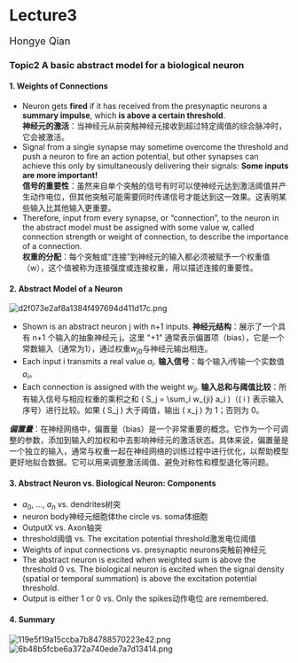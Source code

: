 # Lecture3
<font size="4">Hongye Qian</font> 

### Topic2 A basic abstract model for a biological neuron
#### 1. Weights of Connections
- Neuron gets **fired** if it has received from the presynaptic neurons a **summary impulse**, which **is above a certain threshold**.  
**神经元的激活**：当神经元从前突触神经元接收到超过特定阈值的综合脉冲时，它会被激活。
-  Signal from a single synapse may sometime overcome the threshold and push a neuron to fire an action potential, but other synapses can achieve this only by simultaneously delivering their signals: **Some inputs are more important!**  
**信号的重要性**：虽然来自单个突触的信号有时可以使神经元达到激活阈值并产生动作电位，但其他突触可能需要同时传递信号才能达到这一效果。这表明某些输入比其他输入更重要。
-  Therefore, input from every synapse, or “connection”, to the neuron in the abstract model must be assigned with some value w, called connection strength or weight of connection, to describe the importance of a connection.  
**权重的分配**：每个突触或“连接”到神经元的输入都必须被赋予一个权重值（w），这个值被称为连接强度或连接权重，用以描述连接的重要性。
#### 2. Abstract Model of a Neuron 
![d2f073e2af8a1384f497694d411d17c.png](https://s2.loli.net/2024/10/14/LI18jp5FyvZAqu3.png)
- Shown is an abstract neuron j with n+1 inputs.
  **神经元结构**：展示了一个具有 n+1 个输入的抽象神经元 j。这里 "+1" 通常表示偏置项（bias），它是一个常数输入（通常为1），通过权重$w_{j0}$与神经元输出相连。
- Each input i transmits a real value $a_i$.
   **输入信号**：每个输入𝑖传输一个实数值$a_i$。
- Each connection is assigned with the weight $w_{ji}$.
   **输入总和与阈值比较**：所有输入信号与相应权重的乘积之和 \( S_j = \sum_i w_{ji} a_i \)（\( i \) 表示输入序号）进行比较。如果 \( S_j \) 大于阈值，输出 \( x_j \) 为 1；否则为 0。

***偏置量***：在神经网络中，偏置量（bias）是一个非常重要的概念。它作为一个可调整的参数，添加到输入的加权和中去影响神经元的激活状态。具体来说，偏置量是一个独立的输入，通常与权重一起在神经网络的训练过程中进行优化，以帮助模型更好地拟合数据。它可以用来调整激活阈值、避免对称性和模型退化等问题。

#### 3. Abstract Neuron vs. Biological Neuron: Components
- $a_0$, ..., $a_n$ vs. dendrites树突
- neuron body神经元细胞体the circle vs. soma体细胞
- OutputX vs. Axon轴突
- threshold阈值 vs. The excitation potential threshold激发电位阈值  
- Weights of input connections vs. presynaptic neurons突触前神经元
-  The abstract neuron is excited when weighted sum is above the threshold 0 vs. The biological neuron is excited when the signal density (spatial or temporal summation) is above the excitation potential threshold.
-  Output is either 1 or 0 vs. Only the spikes动作电位 are remembered.

#### 4. Summary
![119e5f19a15ccba7b84788570223e42.png](https://s2.loli.net/2024/10/14/59SXEwFQf4HOuJm.png)
![6b48b5fcbe6a372a740ede7a7d13414.png](https://s2.loli.net/2024/10/14/7WParcLhVOZNeCK.png)
















